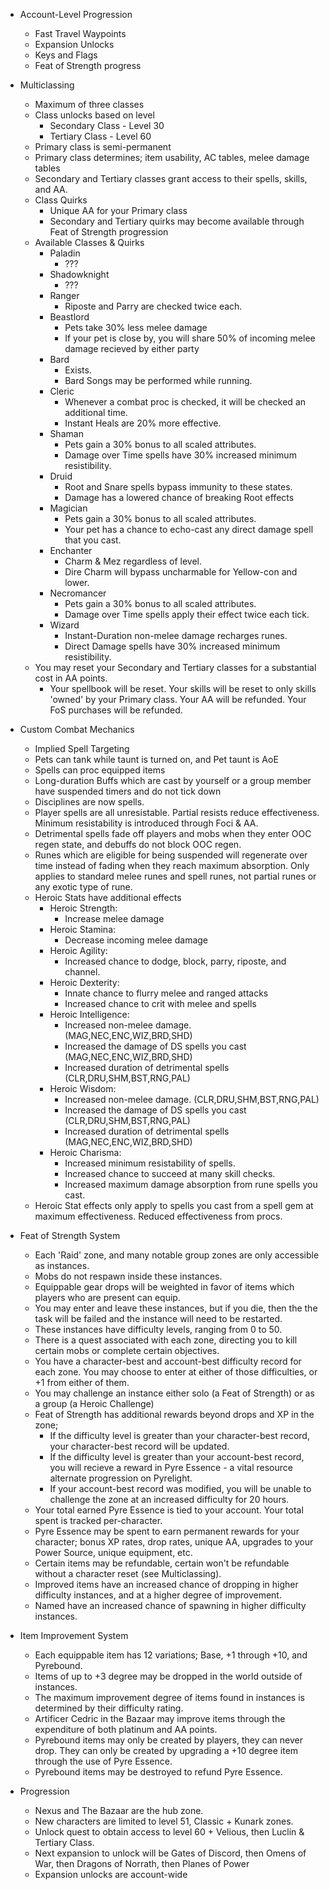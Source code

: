 * Account-Level Progression
  - Fast Travel Waypoints
  - Expansion Unlocks
  - Keys and Flags
  - Feat of Strength progress
  
* Multiclassing
  - Maximum of three classes
  - Class unlocks based on level
	- Secondary Class - Level 30
	- Tertiary Class  - Level 60
  - Primary class is semi-permanent
  - Primary class determines; item usability, AC tables, melee damage tables
  - Secondary and Tertiary classes grant access to their spells, skills, and AA.
  - Class Quirks
    - Unique AA for your Primary class
	- Secondary and Tertiary quirks may become available through Feat of Strength progression
  - Available Classes & Quirks
    - Paladin
		- ???
	- Shadowknight
		- ???
	- Ranger
		- Riposte and Parry are checked twice each.
	- Beastlord
	    - Pets take 30% less melee damage
		- If your pet is close by, you will share 50% of incoming melee damage recieved by either party
	- Bard
		- Exists.
		- Bard Songs may be performed while running.
	- Cleric
		- Whenever a combat proc is checked, it will be checked an additional time.
		- Instant Heals are 20% more effective.
	- Shaman
		- Pets gain a 30% bonus to all scaled attributes.
		- Damage over Time spells have 30% increased minimum resistibility.
	- Druid
		- Root and Snare spells bypass immunity to these states.
		- Damage has a lowered chance of breaking Root effects
	- Magician
		- Pets gain a 30% bonus to all scaled attributes.
		- Your pet has a chance to echo-cast any direct damage spell that you cast.
	- Enchanter
		- Charm & Mez regardless of level.
		- Dire Charm will bypass uncharmable for Yellow-con and lower.
	- Necromancer
		- Pets gain a 30% bonus to all scaled attributes.
		- Damage over Time spells apply their effect twice each tick.
	- Wizard
		- Instant-Duration non-melee damage recharges runes.
		- Direct Damage spells have 30% increased minimum resistibility.
  - You may reset your Secondary and Tertiary classes for a substantial cost in AA points.
	- Your spellbook will be reset. Your skills will be reset to only skills 'owned' by your Primary class. Your AA will be refunded. Your FoS purchases will be refunded.
		
* Custom Combat Mechanics
  - Implied Spell Targeting
  - Pets can tank while taunt is turned on, and Pet taunt is AoE
  - Spells can proc equipped items
  - Long-duration Buffs which are cast by yourself or a group member have suspended timers and do not tick down
  - Disciplines are now spells.
  - Player spells are all unresistable. Partial resists reduce effectiveness. Minimum resistability is introduced through Foci & AA.
  - Detrimental spells fade off players and mobs when they enter OOC regen state, and debuffs do not block OOC regen.
  - Runes which are eligible for being suspended will regenerate over time instead of fading when they reach maximum absorption. Only applies to standard melee runes and spell runes, not partial runes or any exotic type of rune.
  - Heroic Stats have additional effects
	- Heroic Strength: 
		* Increase melee damage
	- Heroic Stamina: 
		* Decrease incoming melee damage			
	- Heroic Agility:
		* Increased chance to dodge, block, parry, riposte, and channel.
	- Heroic Dexterity:
		* Innate chance to flurry melee and ranged attacks
		* Increased chance to crit with melee and spells
	- Heroic Intelligence:
		* Increased non-melee damage. (MAG,NEC,ENC,WIZ,BRD,SHD)
		* Increased the damage of DS spells you cast (MAG,NEC,ENC,WIZ,BRD,SHD)
		* Increased duration of detrimental spells (CLR,DRU,SHM,BST,RNG,PAL)
	- Heroic Wisdom:
		* Increased non-melee damage. (CLR,DRU,SHM,BST,RNG,PAL)
		* Increased the damage of DS spells you cast (CLR,DRU,SHM,BST,RNG,PAL)
		* Increased duration of detrimental spells (MAG,NEC,ENC,WIZ,BRD,SHD)
	- Heroic Charisma:
		* Increased minimum resistability of spells.
		* Increased chance to succeed at many skill checks.
		* Increased maximum damage absorption from rune spells you cast.
  - Heroic Stat effects only apply to spells you cast from a spell gem at maximum effectiveness. Reduced effectiveness from procs.
  
* Feat of Strength System
	 - Each 'Raid' zone, and many notable group zones are only accessible as instances.
	 - Mobs do not respawn inside these instances.
	 - Equippable gear drops will be weighted in favor of items which players who are present can equip.
	 - You may enter and leave these instances, but if you die, then the the task will be failed and the instance will need to be restarted.
	 - These instances have difficulty levels, ranging from 0 to 50.
	 - There is a quest associated with each zone, directing you to kill certain mobs or complete certain objectives.
	 - You have a character-best and account-best difficulty record for each zone. You may choose to enter at either of those difficulties, or +1 from either of them.
	 - You may challenge an instance either solo (a Feat of Strength) or as a group (a Heroic Challenge)
	 - Feat of Strength has additional rewards beyond drops and XP in the zone;
		- If the difficulty level is greater than your character-best record, your character-best record will be updated.
		- If the difficulty level is greater than your account-best record, you will recieve a reward in Pyre Essence - a vital resource alternate progression on Pyrelight.
		- If your account-best record was modified, you will be unable to challenge the zone at an increased difficulty for 20 hours.
	 - Your total earned Pyre Essence is tied to your account. Your total spent is tracked per-character.
	 - Pyre Essence may be spent to earn permanent rewards for your character; bonus XP rates, drop rates, unique AA, upgrades to your Power Source, unique equipment, etc.
	 - Certain items may be refundable, certain won't be refundable without a character reset (see Multiclassing).
	 - Improved items have an increased chance of dropping in higher difficulty instances, and at a higher degree of improvement. 
	 - Named have an increased chance of spawning in higher difficulty instances.
 
* Item Improvement System
	- Each equippable item has 12 variations; Base, +1 through +10, and Pyrebound.
	- Items of up to +3 degree may be dropped in the world outside of instances.
 	- The maximum improvement degree of items found in instances is determined by their difficulty rating.
 	- Artificer Cedric in the Bazaar may improve items through the expenditure of both platinum and AA points.
	- Pyrebound items may only be created by players, they can never drop. They can only be created by upgrading a +10 degree item through the use of Pyre Essence.
 	- Pyrebound items may be destroyed to refund Pyre Essence.
 
* Progression
 	- Nexus and The Bazaar are the hub zone.
 	- New characters are limited to level 51, Classic + Kunark zones.
	 - Unlock quest to obtain access to level 60 + Velious, then Luclin & Tertiary Class.
	 - Next expansion to unlock will be Gates of Discord, then Omens of War, then Dragons of Norrath, then Planes of Power
	 - Expansion unlocks are account-wide
